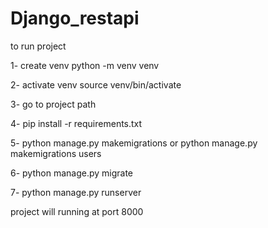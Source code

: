 # Django_restapi

to run project 

1- create venv
python -m venv venv

2- activate venv
source venv/bin/activate

3- go to project path 

4- pip install -r requirements.txt 

5- python manage.py makemigrations 
or 
python manage.py makemigrations  users

6- python manage.py migrate

7- python manage.py runserver  

project will running at port 8000










